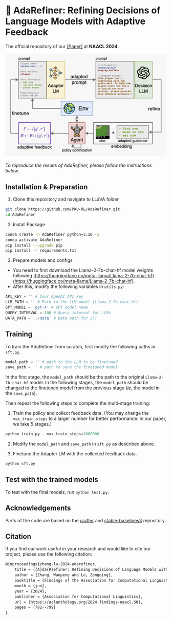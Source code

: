 # 📄 AdaRefiner: Refining Decisions of Language Models with Adaptive Feedback

The official repository of our [[Paper]](https://aclanthology.org/2024.findings-naacl.50.pdf) at **NAACL 2024**.

![Framework](imgs/AdaRefiner_framework.png)

*To reproduce the results of AdaRefiner, please follow the instructions below*.

## Installation & Preparation

1. Clone this repository and navigate to LLaVA folder

```bash
git clone https://github.com/PKU-RL/AdaRefiner.git
cd AdaRefiner
```

2. Install Package

```bash
conda create -n AdaRefiner python=3.10 -y
conda activate AdaRefiner
pip install --upgrade pip
pip install -r requirements.txt
```

3. Prepare models and configs

- You need to first download the Llama-2-7b-chat-hf model weights following [https://huggingface.co/meta-llama/Llama-2-7b-chat-hf](https://huggingface.co/meta-llama/Llama-2-7b-chat-hf). 
- After this, modify the following variables in `utils.py`:

```python
API_KEY = '' # Your OpenAI API key
LLM_PATH = '' # Path to the LLM model (Llama-2-7b-chat-hf)
GPT_MODEL = 'gpt-4' # GPT model name
QUERY_INTERVAL = 100 # Query interval for LLMs
DATA_PATH = './data' # Data path for SFT
```

## Training

To train the AdaRefiner from scratch, first modify the following paths in `sft.py`.

```python
model_path = '' # path to the LLM to be finetuned
save_path = '' # path to save the finetuned model
```

In the first stage, the `model_path` should be the path to the original `Llama-2-7b-chat-hf` model. In the following stages, the `model_path` should be changed to the finetuned model from the previous stage (*ie*, the model in the `save_path`).

Then repeat the following steps to complete the multi-stage training:

1. Train the policy and collect feedback data. (You may change the `max_train_steps` to a larger number for better performance. In our paper, we take 5 stages.)

```python
python train.py --max_train_steps=1000000
```

2. Modify the `model_path` and `save_path` in `sft.py` as described above.

3. Finetune the Adapter LM with the collected feedback data.

```python
python sft.py
```

## Test with the trained models

To test with the final models, run `python test.py`.

## Acknowledgements

Parts of the code are based on the [crafter](https://github.com/danijar/crafter) and [stable-baselines3](https://github.com/DLR-RM/stable-baselines3) repository.

## Citation

If you find our work useful in your research and would like to cite our project, please use the following citation:

```latex
@inproceedings{zhang-lu-2024-adarefiner,
    title = {{A}da{R}efiner: Refining Decisions of Language Models with Adaptive Feedback},
    author = {Zhang, Wanpeng and Lu, Zongqing},
    booktitle = {Findings of the Association for Computational Linguistics: NAACL 2024},
    month = {jun},
    year = {2024},
    publisher = {Association for Computational Linguistics},
    url = {https://aclanthology.org/2024.findings-naacl.50},
    pages = {782--799}
}
```